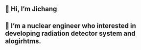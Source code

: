 ## 👋 Hi, I’m Jichang
## 👀 I’m a nuclear engineer who interested in developing radiation detector system and alogirhtms.

